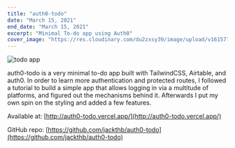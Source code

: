 ```yaml
---
title: "auth0-todo"
date: "March 15, 2021"
end_date: "March 15, 2021"
excerpt: "Minimal To-do app using Auth0"
cover_image: "https://res.cloudinary.com/du2zxsy39/image/upload/v1615775782/portfolio/UT6fAOw_bzjrnr.png"
---
```


![todo app](https://res.cloudinary.com/du2zxsy39/image/upload/v1615775782/portfolio/UT6fAOw_bzjrnr.png)

auth0-todo is a very minimal to-do app built with TailwindCSS, Airtable, and auth0. In order to learn more authentication and protected routes, I followed a tutorial to build a simple app that allows logging in via a multitude of platforms, and figured out the mechanisms behind it. Afterwards I put my own spin on the styling and added a few features.

Available at: [http://auth0-todo.vercel.app/](http://auth0-todo.vercel.app/)

GitHub repo: [https://github.com/jackthb/auth0-todo](https://github.com/jackthb/auth0-todo)